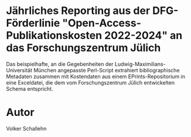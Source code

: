 # Jährliches Reporting aus der DFG-Förderlinie "Open-Access-Publikationskosten 2022-2024" an das Forschungszentrum Jülich
Das beispielhafte, an die Gegebenheiten der Ludwig-Maximilians-Universität München angepasste Perl-Script extrahiert bibliographische Metadaten zusammen mit Kostendaten aus einem EPrints-Repositorium in eine Exceldatei, die dem vom Forschungszentrum Jülich entwickelten Schema entspricht.

# Autor
Volker Schallehn
